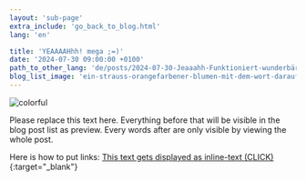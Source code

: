 ```yaml
---
layout: 'sub-page'
extra_include: 'go_back_to_blog.html'
lang: 'en'

title: 'YEAAAAHhh! mega ;=)'
date: '2024-07-30 09:00:00 +0100'
path_to_other_lang: 'de/posts/2024-07-30-Jeaaahh-Funktioniert-wunderbärchen-/'
blog_list_image: 'ein-strauss-orangefarbener-blumen-mit-dem-wort-darauf.jpg_1000_70percent.webp'
---
```

![colorful](../../../assets/img/posts/ein-strauss-orangefarbener-blumen-mit-dem-wort-darauf.jpg_1000_70percent.webp "Featured Blog Post Foto")

Please replace this text here. Everything before that<!--more--> will be visible in the blog post list as preview. Every words after are only visible by viewing the whole post.

Here is how to put links: [This text gets displayed as inline-text (CLICK)](https://www.startnext.com/nbtf-right-where-you-are){:target="_blank"}

